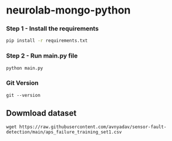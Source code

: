 # neurolab-mongo-python


### Step 1 - Install the requirements

```bash
pip install -r requirements.txt
```

### Step 2 - Run main.py file

```bash
python main.py
```

### Git Version
```
git --version
```

## Dowmload dataset
```
wget https://raw.githubusercontent.com/avnyadav/sensor-fault-detection/main/aps_failure_training_set1.csv
```